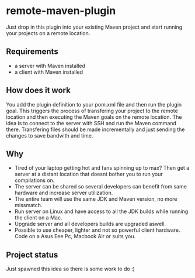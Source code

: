 remote-maven-plugin
======================

Just drop in this plugin into your existing Maven project and start running your projects on a remote location.

Requirements
----------

* a server with Maven installed
* a client with Maven installed


How does it work
----------

You add the plugin definition to your pom.xml file and then run the plugin goal. This triggers the process of transfering your project to the remote location and then executing the Maven goals on the remote location.
The idea is to connect to the server with SSH and run the Maven command there. Transfering files should be made incrementally and just sending the changes to save bandwith and time.


Why
---------

* Tired of your laptop getting hot and fans spinning up to max? Then get a server at a distant location that doesnt bother you to run your compilations on.
* The server can be shared so several developers can benefit from same hardware and increase server utilization.
* The entire team will use the same JDK and Maven version, no more missmatch.
* Run server on Linux and have access to all the JDK builds while running the client on a Mac.
* Upgrade server and all developers builds are upgraded aswell.
* Possible to use cheaper, lighter and not so powerful client hardware. Code on a Asus Eee Pc, Macbook Air or suits you.


Project status
---------

Just spawned this idea so there is some work to do :)